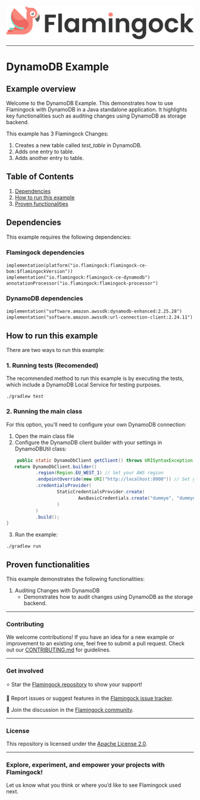 ![Header Image](../misc/logo-with-text.png)
___

# DynamoDB Example

## Example overview

Welcome to the DynamoDB Example. This demonstrates how to use Flamingock with DynamoDB in a Java
standalone application. It highlights key functionalities such as auditing changes using DynamoDB as storage backend.

This example has 3 Flamingock Changes:
1. Creates a new table called *test_table* in DynamoDB.
2. Adds one entry to table.
3. Adds another entry to table.

## Table of Contents

1. [Dependencies](#dependencies)
2. [How to run this example](#how-to-run-this-example)
3. [Proven functionalities](#proven-functionalities)

## Dependencies

This example requires the following dependencies:
### Flamingock dependencies
    implementation(platform("io.flamingock:flamingock-ce-bom:$flamingockVersion"))
    implementation("io.flamingock:flamingock-ce-dynamodb")
    annotationProcessor("io.flamingock:flamingock-processor")

### DynamoDB dependencies
    implementation("software.amazon.awssdk:dynamodb-enhanced:2.25.28")
    implementation("software.amazon.awssdk:url-connection-client:2.24.11")

## How to run this example

There are two ways to run this example:

### 1. Running tests (Recomended)
The recommended method to run this example is by executing the tests, which include a DynamoDB Local Service for testing
purposes.
```shell
./gradlew test
```

### 2. Running the main class
For this option, you'll need to configure your own DynamoDB connection:
1. Open the main class file
2. Configure the DynamoDB client builder with your settings in DynamoDBUtil class:
```java
    public static DynamoDbClient getClient() throws URISyntaxException {
   return DynamoDbClient.builder()
           .region(Region.EU_WEST_1) // Set your AWS region
           .endpointOverride(new URI("http://localhost:8000")) // Set your DynamoDB endpoint
           .credentialsProvider(
                   StaticCredentialsProvider.create(
                           AwsBasicCredentials.create("dummye", "dummye") // Set your AWS credentials
                   )
           )
           .build();
}
```
3. Run the example:
```shell
./gradlew run
```

## Proven functionalities

This example demonstrates the following functionalities:
1. Auditing Changes with DynamoDB
   - Demonstrates how to audit changes using DynamoDB as the storage backend.

___

### Contributing
We welcome contributions! If you have an idea for a new example or improvement to an existing one, feel free to submit a
pull request. Check out our [CONTRIBUTING.md](../CONTRIBUTING.md) for guidelines.

___

### Get involved
⭐ Star the [Flamingock repository](https://github.com/mongock/flamingock-project) to show your support!

🐞 Report issues or suggest features in the [Flamingock issue tracker](https://github.com/mongock/flamingock-project/issues).

💬 Join the discussion in the [Flamingock community](https://github.com/mongock/flamingock-project/discussions).

___

### License
This repository is licensed under the [Apache License 2.0](../LICENSE.md).

___

### Explore, experiment, and empower your projects with Flamingock!
Let us know what you think or where you’d like to see Flamingock used next.
